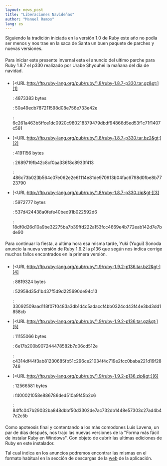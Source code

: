 ```yaml
---
layout: news_post
title: "﻿﻿Liberaciones Navideñas"
author: "Manuel Ramos"
lang: es
---
```


Siguiendo la tradición iniciada en la versión 1.0 de Ruby este año no
podía ser menos y nos trae en la saca de Santa un buen paquete de
parches y nuevas versiones.

#### 

Para iniciar este presente invernal esta el anuncio del ultimo parche
para Ruby 1.8.7 el p330 realizado por ﻿Urabe Shyouhei la mañana del día
de navidad.

### 

* [&lt;URL:http://ftp.ruby-lang.org/pub/ruby/1.8/ruby-1.8.7-p330.tar.gz&gt;][1]
  
  : 4873383 bytes
  
  
  : 50a49edb787211598d08e756e733e42e
  
  
  : 6c261a463b5ffce1dc0920c980218379479dbdf94866d5ed53f1c71f1407c561

* [&lt;URL:http://ftp.ruby-lang.org/pub/ruby/1.8/ruby-1.8.7-p330.tar.bz2&gt;][2]
  
  : 4191156 bytes
  
  
  : 2689719fb42c8cf0aa336f8c8933f413
  
  
  : 486c73b023b564c07e062e2e61114e81de970913b04fac6798d0fbe8b7723790

* [&lt;URL:http://ftp.ruby-lang.org/pub/ruby/1.8/ruby-1.8.7-p330.zip&gt;][3]
  
  : 5972777 bytes
  
  
  : 537d424438a0fefe40bed91b022592d6
  
  
  : 18df0d26d10a9be32275ba7b39ffd222a153fcc4669e4b772eab142d7e7bde90

#### 

Para continuar la fiesta, a ultima hora esa misma tarde, ﻿﻿Yuki (Yugui)
Sonoda anuncio la nueva versión de Ruby 1.9.2 la p136 que según nos
indica corrige muchos fallos encontrados en la primera versión.

### 

* [&lt;URL:http://ftp.ruby-lang.org/pub/ruby/1.9/ruby-1.9.2-p136.tar.bz2&gt;][4]
  
  : 8819324 bytes
  
  
  : 52958d35d1b437f5d9d225690de94c13
  
  
  : 33092509aad118f07f0483a3db1d4c5adaccf4bb0324cd43f44e3bd3dd1858cb

* [&lt;URL:http://ftp.ruby-lang.org/pub/ruby/1.9/ruby-1.9.2-p136.tar.gz&gt;][5]
  
  : 11155066 bytes
  
  
  : 6e17b200b907244478582b7d06cd512e
  
  
  : c4314df44f3ab81230685fb51c296ce21034f4c719e2fcc0baba221d19f28746

* [&lt;URL:http://ftp.ruby-lang.org/pub/ruby/1.9/ruby-1.9.2-p136.zip&gt;][6]
  
  : 12566581 bytes
  
  
  : f400021058e886786ded510a9f45b2c6
  
  
  : 84ffc047b29032ba848dbbf50d3302de7ac732db1448e57303c27ad4b47c2c5b

#### 

Como apoteosis final y contentando a los más comodones ﻿Luis Lavena, un
par de días después, nos trajo las nuevas versiones de la \"Forma más
fácil de instalar Ruby en Windows\". Con objeto de cubrir las ultimas
ediciones de Ruby en este instalador.

Tal cual indica en los anuncios podremos encontrar las mismas en el
formato habitual en la sección de descargas de la [web][7] de la
aplicación.



[1]: http://ftp.ruby-lang.org/pub/ruby/1.8/ruby-1.8.7-p330.tar.gz 
[2]: http://ftp.ruby-lang.org/pub/ruby/1.8/ruby-1.8.7-p330.tar.bz2 
[3]: http://ftp.ruby-lang.org/pub/ruby/1.8/ruby-1.8.7-p330.zip 
[4]: http://ftp.ruby-lang.org/pub/ruby/1.9/ruby-1.9.2-p136.tar.bz2 
[5]: http://ftp.ruby-lang.org/pub/ruby/1.9/ruby-1.9.2-p136.tar.gz 
[6]: http://ftp.ruby-lang.org/pub/ruby/1.9/ruby-1.9.2-p136.zip 
[7]: http://rubyinstaller.org/downloads 
